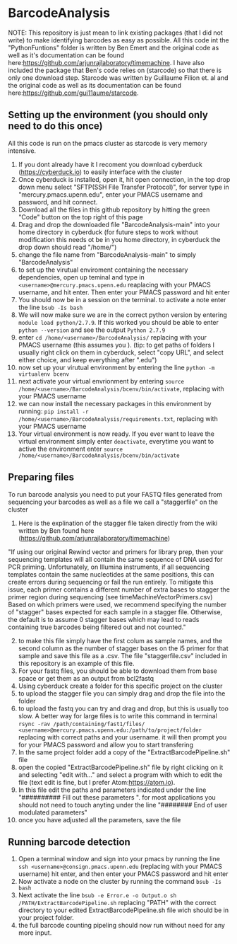 # BarcodeAnalysis

NOTE: This repository is just mean to link existing packages (that I did not write) to make identifying barcodes as easy as possible. All this code int the "PythonFuntions" folder is written by Ben Emert and the original code as well as it's documentation can be found here:https://github.com/arjunrajlaboratory/timemachine. I have also included the package that Ben's code relies on (starcode) so that there is only one download step. Starcode was written by Guillaume Filion et. al and the original code as well as its documentation can be found here:https://github.com/gui11aume/starcode.



## Setting up the environment (you should only need to do this once)
   All this code is run on the pmacs cluster as starcode is very memory intensive.
 1. If you dont already have it I recoment you download cyberduck (https://cyberduck.io) to easily interface with the cluster
 2. Once cyberduck is installed, open it, hit open connection, in the top drop down menu select "SFTP(SSH File Transfer Protocol)", for server type in "mercury.pmacs.upenn.edu", enter your PMACS username and password, and hit connect.
 3. Download all the files in this github repository by hitting the green "Code" button on the top right of this page
 4. Drag and drop the downloaded file "BarcodeAnalysis-main" into your home directory in cyberduck (for future steps to work without modification this needs ot be in you home directory, in cyberduck the drop down should read "/home/<username>")
 5. change the file name from "BarcodeAnalysis-main" to simply "BarcodeAnalysis"
 5. to set up the virutual enviroment containing the necessary dependencies, open up teminal and type in `<username>@mercury.pmacs.upenn.edu` reaplacing <username> with your PMACS username, and hit enter. Then enter your PMACS password and hit enter
 6. You should now be in a session on the terminal. to activate a note enter the line `bsub -Is bash`
 7. We will now make sure we are in the correct python version by entering `module load python/2.7.9`. If this worked you should be able to enter `python --version` and see the output `Python 2.7.9`
 8. enter `cd /home/<username>/BarcodeAnalysis/` replacing <username> with your PMACS username (this assumes you ). (tip: to get paths of folders I usually right click on them in cyberduck, select "copy URL", and select either choice, and keep everything after ".edu")
 9. now set up your virutual environment by entering the line `python -m virtualenv bcenv`
 10. next activate your virtual envrionment by entering `source /home/<username>/BarcodeAnalysis/bcenv/bin/activate`, replacing <username> with your PMACS username
 11. we can now install the necessary packages in this environment by running: `pip install -r /home/<username>/BarcodeAnalysis/requirements.txt`, replacing <username> with your PMACS username
 12. Your virtual environment is now ready. If you ever want to leave the virtual environment simply enter `deactivate`, everytime you want to active the environment enter `source /home/<username>/BarcodeAnalysis/bcenv/bin/activate`


## Preparing files
  To run barcode analysis you need to put your FASTQ files generated from sequencing your barcodes as well as a file we call a "staggerfile" on the cluster
  1. Here is the explination of the stagger file taken directly from the wiki written by Ben found here (https://github.com/arjunrajlaboratory/timemachine)
  
"If using our original Rewind vector and primers for library prep, then your sequencing templates will all contain the same sequence of DNA used for PCR priming. Unfortunately, on Illumina instruments, if all sequencing templates contain the same nucleotides at the same positions, this can create errors during sequencing or fail the run entirely. To mitigate this issue, each primer contains a different number of extra bases to stagger the primer region during sequencing (see timeMachineVectorPrimers.csv)
Based on which primers were used, we recommend specifying the number of "stagger" bases expected for each sample in a stagger file. Otherwise, the default is to assume 0 stagger bases which may lead to reads containing true barcodes being filtered out and not counted."

  2. to make this file simply have the first colum as sample names, and the second column as the number of stagger bases on the i5 primer for that sample and save this file as a .csv. The file "staggerfile.csv" included in this repository is an example of this file.
  3. For your fastq files, you should be able to download them from base space or get them as an output from bcl2fastq
  4. Using cyberduck create a folder for this specific project on the cluster
  5. to upload the stagger file you can simply drag and drop the file into the folder
  6. to upload the fastq you can try and drag and drop, but this is usually too slow. A better way for large files is to write this command in terminal `rsync -rav /path/containing/fast1/files/ <username>@mercury.pmacs.upenn.edu:/path/to/project/folder` replacing with correct paths and your username. it will then prompt you for your PMACS password and allow you to start transfering
  7. In the same project folder add a copy of the "ExtractBarcodePipeline.sh" file
  8. open the copied "ExtractBarcodePipeline.sh" file by right clicking on it and selecting "edit with..." and select a program with which to edit the file (text edit is fine, but I prefer Atom:https://atom.io).
  9. In this file edit the paths and parameters indicated under the line "########## Fill out these parameters ". for most applications you should not need to touch anyting under the line "######## End of user modulated parameters"
  10. once you have adjusted all the parameters, save the file
  
  ## Running barcode detection
 1. Open a terminal window and sign into your pmacs by running the line `ssh <username>@consign.pmacs.upenn.edu` (replacing <username> with your PMACS username) hit enter, and then enter your PMACS password and hit enter
 2. Now activate a node on the cluster by running the command `bsub -Is bash`
 3. Next activate the line `bsub -e Error.e -o Output.o sh /PATH/ExtractBarcodePipeline.sh` replacing "PATH" with the correct directory to your edited ExtractBarcodePipeline.sh file wich should be in your project folder.
 4. the full barcode counting pipeling should now run without need for any more input.




